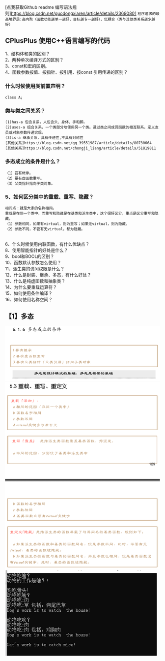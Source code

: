 [点我获取Github readme 编写语法规则]https://blog.csdn.net/guodongxiaren/article/details/23690801
`程序追求的最高境界是:高内聚（函数功能越单一越好，目标越专一越好），低耦合（类与其他类关系越少越好）`
## CPlusPlus 使用C++语言编写的代码<br>

1、结构体和类的区别？<br>
2、两种单次编译方式的区别？<br>
3、const和宏的区别。<br>
4、函数参数按值、按指针、按引用、按const 引用传递的区别？<br>

### 什么时候使用类前置声明？<br>
`class A;`

### 类与类之间关系？<br>
`(1)has-a 包含关系，人包含头、身体、手和脚。`<br>
`(2)uses-a 组合关系，一个类部分地使用另一个类。通过类之间成员函数的相互联系，定义友员或对象参数传递实现。`<br>
`(3)is-a 继承关系，具有传递性,不具有对称性`<br>
`[其他关系]https://blog.csdn.net/qq_39551987/article/details/80730664`<br>
`[其他关系]https://blog.csdn.net/chongji_liang/article/details/51819811`<br>

### 多态成立的条件是什么？<br>
`（1）要有继承。`<br>
`（2）要有虚函数重写。`<br>
`（3）父类指针指向子类对象。`<br>

### 5、如何区分类中的重载、重写、隐藏？<br>
`相同点：就是大家的名称相同。`<br>
`重载是在同一个类中，而重写和隐藏是在基类和派生类中，这个很好区分，重点是区分重写和隐藏。`<br>
`（1）参数相同，如果有virtual，则为重写；如果无virtual，则为隐藏。`<br>
`（2）参数不同，不管有无virtual，都为隐藏。`<br><br>

6、什么时候使用内联函数，有什么优缺点？<br>
8、使用智能指针的好处是什么？<br>
9、bool和BOOL的区别？<br>
10、函数默认参数怎么使用？<br>
11、派生类的访问权限是什么？<br>
12、什么是封装、继承、多态，有什么好处？<br>
13、什么是纯虚函数和抽象类？<br>
14、为什么要重载运算符？<br>
15、如何使用条件编译？<br>
16、如何使用名称空间？<br>


## 【1】多态
![Image text](https://github.com/MarsXiaolei/image/blob/master/%E5%A4%9A%E6%80%811.png)
![Image text](https://github.com/MarsXiaolei/image/blob/master/%E5%A4%9A%E6%80%812.png)
![Image text](https://github.com/MarsXiaolei/image/blob/master/%E5%A4%9A%E6%80%813.png)


